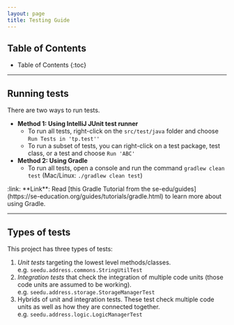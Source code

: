 ```yaml
---
layout: page
title: Testing Guide
---
```


## Table of Contents

* Table of Contents
  {:toc}

--------------------------------------------------------------------------------------------------------------------

## Running tests

There are two ways to run tests.

* **Method 1: Using IntelliJ JUnit test runner**
  * To run all tests, right-click on the `src/test/java` folder and choose `Run Tests in 'tp.test''`
  * To run a subset of tests, you can right-click on a test package,
    test class, or a test and choose `Run 'ABC'`
* **Method 2: Using Gradle**
  * To run all tests, open a console and run the command `gradlew clean test` (Mac/Linux: `./gradlew clean test`)

<div markdown="span" class="alert alert-secondary">:link: **Link**: Read [this Gradle Tutorial from the se-edu/guides](https://se-education.org/guides/tutorials/gradle.html) to learn more about using Gradle.
</div>

--------------------------------------------------------------------------------------------------------------------

## Types of tests

This project has three types of tests:

1. *Unit tests* targeting the lowest level methods/classes.<br>
   e.g. `seedu.address.commons.StringUtilTest`
2. *Integration tests* that check the integration of multiple code units (those code units are assumed to be working).<br>
   e.g. `seedu.address.storage.StorageManagerTest`
3. Hybrids of unit and integration tests. These test check multiple code units as well as how they are connected together.<br>
   e.g. `seedu.address.logic.LogicManagerTest`

